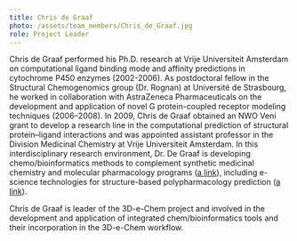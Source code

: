 ```yaml
---
title: Chris de Graaf
photo: /assets/team_members/Chris_de_Graaf.jpg
role: Project Leader
---
```

Chris de Graaf performed his Ph.D. research at Vrije Universiteit Amsterdam on computational ligand binding mode and affinity predictions in cytochrome P450 enzymes (2002-2006). As postdoctoral fellow in the Structural Chemogenomics group (Dr. Rognan) at Université de Strasbourg, he worked in collaboration with AstraZeneca Pharmaceuticals on the development and application of novel G protein-coupled receptor modeling techniques (2006–2008).
In 2009, Chris de Graaf obtained an NWO Veni grant to develop a research line in the computational prediction of structural protein–ligand interactions and was appointed assistant professor in the Division Medicinal Chemistry at Vrije Universiteit Amsterdam. In this interdisciplinary research environment, Dr. De Graaf is developing chemo/bioinformatics methods to complement synthetic medicinal chemistry and molecular pharmacology programs ([a link](https://scholar.google.nl/citations?user=Sdri5EkAAAAJ&hl=en)), including e-science technologies for structure-based polypharmacology prediction ([a link](http://3d-e-chem.github.io/)).

Chris de Graaf is leader of the 3D-e-Chem project and involved in the development and application of integrated chem/bioinformatics tools and their incorporation in the 3D-e-Chem workflow.

